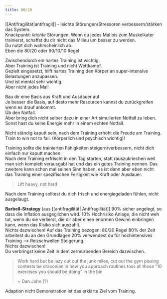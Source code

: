 ```yaml
---
title: 80/20
---
```

[[Antifragilität|antifragil]]  - leichte Störungen/Stressoren verbessern/stärken das System.  
Knackpunkt: *leichte* Störungen.
Wenn du jedes Mal bis zum Muskelkater trainierst, schaffst du dir nicht das Milieu um besser zu werden.  
Du nutzt dich wahrscheinlich ab.  
Eben die 80/20 oder 90/10/10 Regel

Zwischendurch ein hartes Training ist wichtig.  
Aber Training ist Training und nicht Wettkampf.  
Gezielt eingesetzt, hilft hartes Training den Körper an super-intensive Belastungen anzupassen.  
Und ist mental sehr wichtig.  
Aber nicht jedes Mal!

Bau dir eine Basis aus Kraft und Ausdauer auf.  
Je besser die Basis, auf desto mehr Resourcen kannst du zurückgreifen wenn es drauf ankommt.  
Üb den Notfall.  
Aber bring dich nicht selber dazu in einer Art simulierten Notfall zu leben.  
Sonst hast du keine Energie mehr in einem echten Notfall.  

Nicht ständig kaputt sein, nach dem Training erhöht die Freude am Training.  
Train to win not to fail.  (Körperlich und psychisch wichtig)!

Training sollte die trainierten Fähigkeiten steigern/verbessern, nicht dich einfach nur kaputt machen.  
Nach dem Training erfrischt in den Tag starten, statt rauszukriechen weil man sich komplett verausgabt hat und das ein gutes Training nennen. 
Das zweitere kann schon mal seinen Sinn haben, es ist dann aber eben nicht das Training einer spezifischen Fertigkeit wie Kraft oder Ausdauer.  

>Lift heavy, not hard

Nach dem Training solltest du dich frisch und energiegeladen fühlen, nicht ausgelaugt.  

**Barbell-Strategy** (aus [[antifragilität| Antifragilität]]
90% sicher angelegt, so dass die Inflation ausgeglichen wird.
10% Hochrisiko Anlage, die nicht weh tut, wenn du sie verlierst, die dir aber einen enormen Gewinn einbringen kann, wenn das Risiko sich auszahlt.  
Nichts dazwischen!
Auf das Training bezogen: 80/20 Regel
80% der Zeit arbeitest du an den Grundlagen
20% verwendest du für hochintensives Training --> Reizschwellen Steigerung.  
Nichts dazwischen!  
Du verbringst keine Zeit in dem zermürbenden Bereich dazwischen.  


>Work hard but be lazy
>cut out the junk miles, cut out the gym pissing contests
>be draconian in how you approach routines
>toss all those "10 exercises you should be doing" in the bin
>
> ~ Dan John (?)

Adaption nicht Demonstration ist das erklärte Ziel vom Training.  


